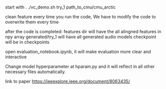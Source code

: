 start with 
. ./vc_demo.sh try_1 path_to_cmu/cmu_arctic


clean feature every time you run the code, We have to modify the code to overwrite them every time 

after the code is completed:
features dir will have the all alingned features in npy array
generated/try_1 will have all generated audio
models checkpoint will be in checkpoints 

open evaluation_notebook.ipynb, it will make evaluation more clear and interactive

Change model hyperparameter at hparam.py and it will reflect in all other necessary files automatically. 

link to paper
https://ieeexplore.ieee.org/document/8063435/
